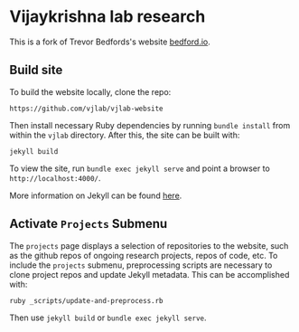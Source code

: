 # Vijaykrishna lab research
This is a fork of Trevor Bedfords's website [bedford.io](http://bedford.io).

## Build site

To build the website locally, clone the repo:

```
https://github.com/vjlab/vjlab-website
```

Then install necessary Ruby dependencies by running `bundle install` from within the `vjlab` directory.  After this, the site can be built with:

```
jekyll build
```

To view the site, run `bundle exec jekyll serve` and point a browser to `http://localhost:4000/`.  

More information on Jekyll can be found [here](http://jekyllrb.com/).

## Activate `Projects` Submenu
The `projects` page displays a selection of repositories to the website, such as the github repos of ongoing research projects, repos of code, etc. To include the `projects` submenu, preprocessing scripts are necessary to clone project repos and update Jekyll metadata. This can be accomplished with:

```
ruby _scripts/update-and-preprocess.rb
```

Then use `jekyll build` or `bundle exec jekyll serve`.

